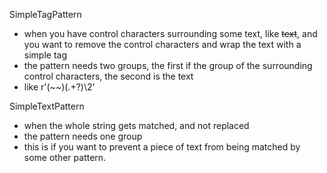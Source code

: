 SimpleTagPattern

 - when you have control characters surrounding some text, like ~~text~~, and you want to remove the control characters and wrap the text with a simple tag
 - the pattern needs two groups, the first if the group of the surrounding control characters, the second is the text
 - like r'(~~)(.+?)\2'

SimpleTextPattern

 - when the whole string gets matched, and not replaced
 - the pattern needs one group
 - this is if you want to prevent a piece of text from being matched by some other pattern.


